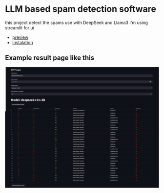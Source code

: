 # LLM based spam detection software 

this project detect the spams use with DeepSeek and Llama3 
I'm using streamlit for ui

- [preview](preview) 
- [instalation](#instalation)

## Example result page like this

![Imagineary Result](/.preview/spam_mails-min.png)